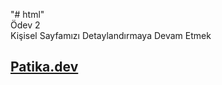 "# html" <br>
Ödev 2 <br>
Kişisel Sayfamızı Detaylandırmaya Devam Etmek

## [Patika.dev](https://www.patika.dev/tr)
